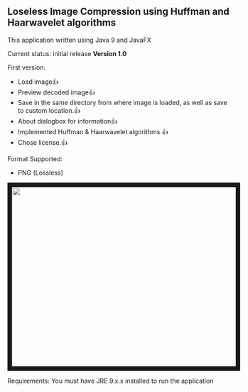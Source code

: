 ## Loseless Image Compression using Huffman and Haarwavelet algorithms

This application written using Java 9 and JavaFX

Current status: initial release **Version 1.0**

First version:
- Load image:+1:
- Preview decoded image:+1:
- Save in the same directory from where image is loaded, as well as save to custom location.:+1:
- About dialogbox for information:+1:
- Implemented Huffman & Haarwavelet algorithms.:+1:
- Chose license.:+1:

Format Supported:
- PNG (Lossless)


<img src="https://github.com/umairreaz/image-compression/blob/master/bin/img-compression.gif" width="1016" height="404" border="10" />

Requirements:
You must have JRE 9.x.x installed to run the application
